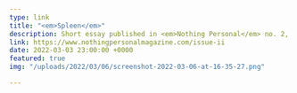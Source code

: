```yaml
---
type: link
title: "<em>Spleen</em>"
description: Short essay published in <em>Nothing Personal</em> no. 2, March 2022
link: https://www.nothingpersonalmagazine.com/issue-ii
date: 2022-03-03 23:00:00 +0000
featured: true
img: "/uploads/2022/03/06/screenshot-2022-03-06-at-16-35-27.png"

---
```


